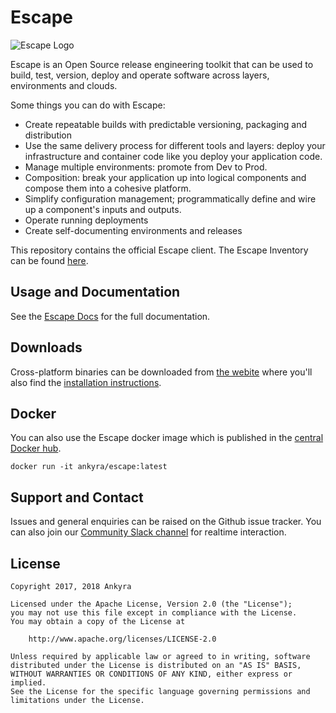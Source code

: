 # Escape 

![Escape Logo](/hero.png)

Escape is an Open Source release engineering toolkit that can be used to build,
test, version, deploy and operate software across layers, environments and
clouds.

Some things you can do with Escape:

* Create repeatable builds with predictable versioning, packaging and distribution 
* Use the same delivery process for different tools and layers: deploy your
  infrastructure and container code like you deploy your application code.
* Manage multiple environments: promote from Dev to Prod.
* Composition: break your application up into logical components and compose them
  into a cohesive platform.
* Simplify configuration management; programmatically define and wire up a
  component's inputs and outputs.
* Operate running deployments
* Create self-documenting environments and releases

This repository contains the official Escape client. The Escape Inventory can
be found [here](https://github.com/ankyra/escape-inventory).

## Usage and Documentation

See the [Escape Docs](https://www.ankyra.io/product/escape/) for the full documentation.

## Downloads

Cross-platform binaries can be downloaded from [the
webite](https://www.ankyra.io/products/escape/downloads/) where you'll also find the
[installation
instructions](https://www.ankyra.io/products/escape/tutorial/).

## Docker

You can also use the Escape docker image which is published in the [central
Docker hub](https://hub.docker.com/r/ankyra/escape/).

`docker run -it ankyra/escape:latest`

## Support and Contact

Issues and general enquiries can be raised on the Github issue tracker. 
You can also join our [Community Slack
channel](https://join.slack.com/t/ankyra-escape/shared_invite/enQtMzI4NDU4NDUwMDk2LTYwNjQ5Nzc1ZThlYTEyMjJkMTYzMDMxNzkxYzg0ZTE3ZjNlNWM2MmExNWFlYzU1NTQ2MTM2NjVlMGI0NjhhMmY)
for realtime interaction.

## License

```
Copyright 2017, 2018 Ankyra

Licensed under the Apache License, Version 2.0 (the "License");
you may not use this file except in compliance with the License.
You may obtain a copy of the License at

    http://www.apache.org/licenses/LICENSE-2.0

Unless required by applicable law or agreed to in writing, software
distributed under the License is distributed on an "AS IS" BASIS,
WITHOUT WARRANTIES OR CONDITIONS OF ANY KIND, either express or implied.
See the License for the specific language governing permissions and
limitations under the License.
```
